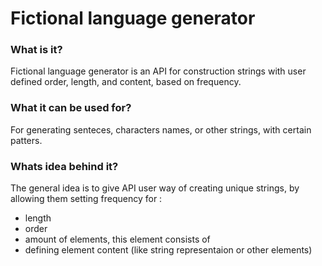 # Fictional language generator
<h3>What is it?</h3>
Fictional language generator is an API for construction strings with user defined order, length, and content, based on frequency.
<br/>
<h3>What it can be used for?</h3>
For generating senteces, characters names, or other strings, with certain patters.
<h3>Whats idea behind it?</h3>
The general idea is to give API user way of creating unique strings, by allowing them setting frequency for : 
<ul>
<li>length</li>
<li>order</li>
<li>amount of elements, this element consists of</li>
<li>defining element content (like string representaion or other elements)</li>
</ul> 
